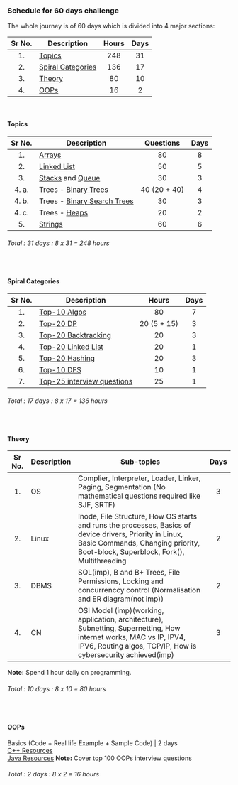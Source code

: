 ### Schedule for 60 days challenge
The whole journey is of 60 days which is divided into 4 major sections:  

| Sr No. 	| Description                             	| Hours 	| Days 	|
|:------:	|-----------------------------------------	|:-----:	|:----:	|
| 1.     	| [Topics](#topics)                       	|  248  	|  31  	|
| 2.     	| [Spiral Categories](#spiral-categories) 	|  136  	|  17  	|
| 3.     	| [Theory](#theory)                       	|   80  	|  10  	|
| 4.     	| [OOPs](#oops)                           	|   16  	|   2  	|


<p>&nbsp;</p>


#### Topics
| Sr No. 	| Description                                                                                                                          	|   Questions  	| Days 	|
|:------:	|--------------------------------------------------------------------------------------------------------------------------------	|:------------:	|:----:	|
| 1.     	| [Arrays](https://www.geeksforgeeks.org/array-data-structure/)                                                                  	|      80      	|   8  	|
| 2.     	| [Linked List](https://www.geeksforgeeks.org/data-structures/linked-list/)                                                      	|      50      	|   5  	|
| 3.     	| [Stacks](https://www.geeksforgeeks.org/stack-data-structure/) and [Queue](https://www.geeksforgeeks.org/queue-data-structure/) 	|      30      	|   3  	|
| 4. a.  	| Trees - [Binary Trees](https://www.geeksforgeeks.org/binary-tree-data-structure/)                                              	| 40 (20 + 40) 	|   4  	|
| 4. b.  	| Trees - [Binary Search Trees](https://www.geeksforgeeks.org/binary-search-tree-data-structure/)                                	|      30      	|   3  	|
| 4. c.  	| Trees - [Heaps](https://www.geeksforgeeks.org/heap-data-structure/)                                                            	|      20      	|   2  	|
| 5.     	| [Strings](https://www.geeksforgeeks.org/string-data-structure/)                                                                	|      60      	|   6  	|
###### Total : 31 days : 8 x 31 = 248 hours

<p>&nbsp;</p>

#### Spiral Categories
| Sr No. 	| Description                                                                                             	|    Hours    	| Days 	|
|:------:	|---------------------------------------------------------------------------------------------------------	|:-----------:	|:----:	|
|   1.   	| [Top-10 Algos](https://www.geeksforgeeks.org/top-10-algorithms-in-interview-questions/)                 	|      80     	|   7  	|
|   2.   	| [Top-20 DP ](https://www.geeksforgeeks.org/top-20-dynamic-programming-interview-questions/)             	| 20 (5 + 15) 	|   3  	|
|   3.   	| [Top-20 Backtracking](https://www.geeksforgeeks.org/top-20-backtracking-algorithm-interview-questions/) 	|      20     	|   3  	|
|   4.   	| [Top-20 Linked List](https://www.geeksforgeeks.org/top-20-linked-list-interview-question/)              	|      20     	|   1  	|
|   5.   	| [Top-20 Hashing](https://www.geeksforgeeks.org/top-20-hashing-technique-based-interview-questions/)     	|      20     	|   3  	|
|   6.   	| [Top-10 DFS](https://www.geeksforgeeks.org/top-10-interview-question-depth-first-search-dfs/)           	|      10     	|   1  	|
|   7.   	| [Top-25 interview questions](https://www.geeksforgeeks.org/top-25-interview-questions/)                 	|      25     	|   1  	|

###### Total : 17 days : 8 x 17 = 136 hours

<p>&nbsp;</p>

#### Theory

| Sr No. 	| Description 	| Sub-topics                                                                                                                                                                                  	| Days 	|
|:------:	|-------------	|---------------------------------------------------------------------------------------------------------------------------------------------------------------------------------------------	|:----:	|
|   1.   	| OS          	| Complier, Interpreter, Loader, Linker, Paging, Segmentation (No mathematical questions required like SJF, SRTF)                                                                             	|   3  	|
|   2.   	| Linux       	| Inode, File Structure, How OS starts and runs the processes, Basics of device drivers, Priority in Linux, Basic Commands, Changing priority, Boot-block, Superblock, Fork(), Multithreading 	|   2  	|
|   3.   	| DBMS        	| SQL(imp), B and B+ Trees, File Permissions, Locking and concurrenccy control (Normalisation and ER diagram(not imp))                                                                        	|   2  	|
|   4.   	| CN          	| OSI Model (imp)(working, application, architecture), Subnetting, Supernetting, How internet works, MAC vs IP, IPV4, IPV6, Routing algos, TCP/IP, How is cybersecurity achieved(imp)         	|   3  	|

**Note:** Spend 1 hour daily on programming.
###### Total : 10 days : 8 x 10 = 80 hours

<p>&nbsp;</p>

#### OOPs

Basics (Code + Real life Example + Sample Code) | 2 days  
[C++ Resources](https://www.geeksforgeeks.org/c-plus-plus/)  
[Java Resources](https://www.geeksforgeeks.org/java/)
**Note:** Cover top 100 OOPs interview questions

###### Total : 2 days : 8 x 2 = 16 hours
